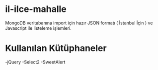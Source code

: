 # il-ilce-mahalle

MongoDB veritabanına import için hazır JSON formatı ( İstanbul İçin ) ve Javascript ile listeleme işlemleri.

# Kullanılan Kütüphaneler

-jQuery
-Select2
-SweetAlert
